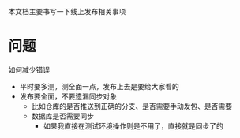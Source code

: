 本文档主要书写一下线上发布相关事项



# 问题

如何减少错误

- 平时要多测，测全面一点，发布上去是要给大家看的
- 发布要全面，不要遗漏同步对象
  - 比如仓库的是否推送到正确的分支、是否需要手动发包、是否需要
  - 数据库是否需要同步
    - 如果我直接在测试环境操作则是不用了，直接就是同步了的

